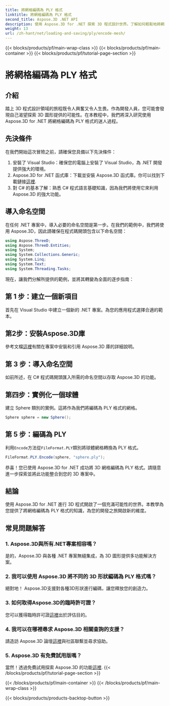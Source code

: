 ```yaml
---
title: 將網格編碼為 PLY 格式
linktitle: 將網格編碼為 PLY 格式
second_title: Aspose.3D .NET API
description: 使用 Aspose.3D for .NET 探索 3D 程式設計世界。了解如何輕鬆地將網格編碼為 PLY 格式。提升您的開發遊戲！
weight: 13
url: /zh-hant/net/loading-and-saving/ply/encode-mesh/
---
```


{{< blocks/products/pf/main-wrap-class >}}
{{< blocks/products/pf/main-container >}}
{{< blocks/products/pf/tutorial-page-section >}}

# 將網格編碼為 PLY 格式

## 介紹
踏上 3D 程式設計領域的旅程既令人興奮又令人生畏。作為開發人員，您可能會發現自己渴望探索 3D 圖形提供的可能性。在本教程中，我們將深入研究使用 Aspose.3D for .NET 將網格編碼為 PLY 格式的迷人過程。
## 先決條件
在我們開始這次冒險之前，請確保您具備以下先決條件：
1. 安裝了 Visual Studio：確保您的電腦上安裝了 Visual Studio，為 .NET 開發提供強大的環境。
2. Aspose.3D for .NET 函式庫：下載並安裝 Aspose.3D 函式庫。你可以找到下載鏈接[這裡](https://releases.aspose.com/3d/net/).
3. 對 C# 的基本了解：熟悉 C# 程式語言基礎知識，因為我們將使用它來利用 Aspose.3D 的強大功能。
## 導入命名空間
在任何 .NET 專案中，導入必要的命名空間是第一步。在我們的範例中，我們將使用 Aspose.3D，因此請確保在程式碼開頭包含以下命名空間：
```csharp
using Aspose.ThreeD;
using Aspose.ThreeD.Entities;
using System;
using System.Collections.Generic;
using System.Linq;
using System.Text;
using System.Threading.Tasks;
```
現在，讓我們分解所提供的範例，並將其轉變為全面的逐步指南：
## 第 1 步：建立一個新項目
首先在 Visual Studio 中建立一個新的 .NET 專案。為您的應用程式選擇合適的範本。
## 第2步：安裝Aspose.3D庫
參考文檔[這裡](https://reference.aspose.com/3d/net/)有關在專案中安裝和引用 Aspose.3D 庫的詳細說明。
## 第 3 步：導入命名空間
如前所述，在 C# 程式碼開頭匯入所需的命名空間以存取 Aspose.3D 的功能。
## 第四步：實例化一個球體
建立 Sphere 類別的實例。這將作為我們將編碼為 PLY 格式的網格。
```csharp
Sphere sphere = new Sphere();
```
## 第 5 步：編碼為 PLY
利用`Encode`方法從`FileFormat.PLY`類別將球體網格轉換為 PLY 格式。
```csharp
FileFormat.PLY.Encode(sphere, "sphere.ply");
```
恭喜！您已使用 Aspose.3D for .NET 成功將 3D 網格編碼為 PLY 格式。請隨意進一步探索並將此功能整合到您的 3D 專案中。
## 結論
使用 Aspose.3D for .NET 進行 3D 程式開啟了一個充滿可能性的世界。本教學為您提供了將網格編碼為 PLY 格式的知識，為您的開發之旅開啟新的維度。
## 常見問題解答
### 1. Aspose.3D與所有.NET專案相容嗎？
是的，Aspose.3D 與各種 .NET 專案無縫集成，為 3D 圖形提供多功能解決方案。
### 2. 我可以使用 Aspose.3D 將不同的 3D 形狀編碼為 PLY 格式嗎？
絕對地！ Aspose.3D支援對各種3D形狀進行編碼，讓您釋放您的創造力。
### 3. 如何取得Aspose.3D的臨時許可證？
您可以獲得臨時許可證[這裡](https://purchase.aspose.com/temporary-license/)出於評估目的。
### 4. 我可以在哪裡尋求 Aspose.3D 相關查詢的支援？
請造訪 Aspose.3D 論壇[這裡](https://forum.aspose.com/c/3d/18)與社區聯繫並尋求協助。
### 5. Aspose.3D 有免費試用版嗎？
當然！透過免費試用探索 Aspose.3D 的功能[這裡](https://releases.aspose.com/).
{{< /blocks/products/pf/tutorial-page-section >}}

{{< /blocks/products/pf/main-container >}}
{{< /blocks/products/pf/main-wrap-class >}}

{{< blocks/products/products-backtop-button >}}
